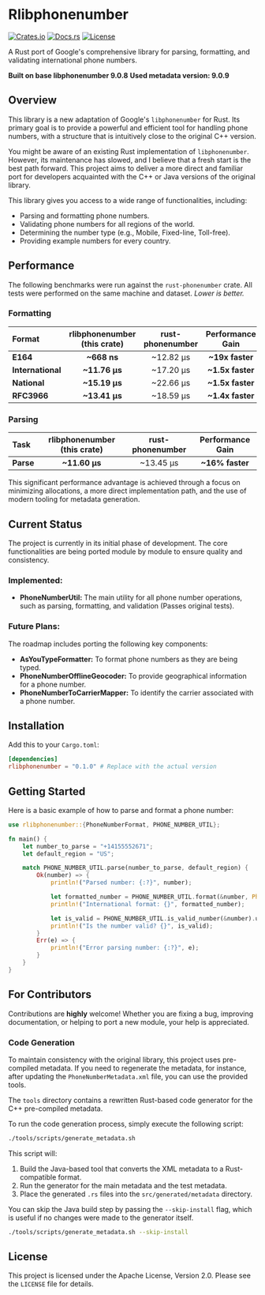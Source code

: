 # Rlibphonenumber

[![Crates.io](https://img.shields.io/crates/v/rlibphonenumber.svg)](https://crates.io/crates/rlibphonenumber)
[![Docs.rs](https://docs.rs/phonenumber/badge.svg)](https://docs.rs/rlibphonenumber)
[![License](https://img.shields.io/badge/license-Apache--2.0-blue.svg)](https://opensource.org/licenses/Apache-2.0)

A Rust port of Google's comprehensive library for parsing, formatting, and validating international phone numbers.

**Built on base libphonenumber 9.0.8**
**Used metadata version: 9.0.9**

## Overview

This library is a new adaptation of Google's `libphonenumber` for Rust. Its primary goal is to provide a powerful and efficient tool for handling phone numbers, with a structure that is intuitively close to the original C++ version.

You might be aware of an existing Rust implementation of `libphonenumber`. However, its maintenance has slowed, and I believe that a fresh start is the best path forward. This project aims to deliver a more direct and familiar port for developers acquainted with the C++ or Java versions of the original library.

This library gives you access to a wide range of functionalities, including:
*   Parsing and formatting phone numbers.
*   Validating phone numbers for all regions of the world.
*   Determining the number type (e.g., Mobile, Fixed-line, Toll-free).
*   Providing example numbers for every country.

## Performance

The following benchmarks were run against the `rust-phonenumber` crate. All tests were performed on the same machine and dataset. *Lower is better.*

### Formatting

| Format | rlibphonenumber (this crate) | rust-phonenumber | Performance Gain |
|:---|:---:|:---:|:---:|
| **E164** | **~668 ns** | ~12.82 µs | **~19x faster** |
| **International** | **~11.76 µs** | ~17.20 µs | **~1.5x faster** |
| **National** | **~15.19 µs** | ~22.66 µs | **~1.5x faster** |
| **RFC3966** | **~13.41 µs** | ~18.59 µs | **~1.4x faster** |

### Parsing

| Task | rlibphonenumber (this crate) | rust-phonenumber | Performance Gain |
|:--- |:---:|:---:|:---:|
| **Parse** | **~11.60 µs** | ~13.45 µs | **~16% faster** |

This significant performance advantage is achieved through a focus on minimizing allocations, a more direct implementation path, and the use of modern tooling for metadata generation.

## Current Status

The project is currently in its initial phase of development. The core functionalities are being ported module by module to ensure quality and consistency.

### Implemented:
*   **PhoneNumberUtil:** The main utility for all phone number operations, such as parsing, formatting, and validation (Passes original tests).

### Future Plans:
The roadmap includes porting the following key components:

*   **AsYouTypeFormatter:** To format phone numbers as they are being typed.
*   **PhoneNumberOfflineGeocoder:** To provide geographical information for a phone number.
*   **PhoneNumberToCarrierMapper:** To identify the carrier associated with a phone number.

## Installation

Add this to your `Cargo.toml`:

```toml
[dependencies]
rlibphonenumber = "0.1.0" # Replace with the actual version
```

## Getting Started

Here is a basic example of how to parse and format a phone number:

```rust
use rlibphonenumber::{PhoneNumberFormat, PHONE_NUMBER_UTIL};

fn main() {
    let number_to_parse = "+14155552671";
    let default_region = "US";

    match PHONE_NUMBER_UTIL.parse(number_to_parse, default_region) {
        Ok(number) => {
            println!("Parsed number: {:?}", number);

            let formatted_number = PHONE_NUMBER_UTIL.format(&number, PhoneNumberFormat::International).unwrap();
            println!("International format: {}", formatted_number);

            let is_valid = PHONE_NUMBER_UTIL.is_valid_number(&number).unwrap();
            println!("Is the number valid? {}", is_valid);
        }
        Err(e) => {
            println!("Error parsing number: {:?}", e);
        }
    }
}
```

## For Contributors

Contributions are **highly** welcome! Whether you are fixing a bug, improving documentation, or helping to port a new module, your help is appreciated.

### Code Generation

To maintain consistency with the original library, this project uses pre-compiled metadata. If you need to regenerate the metadata, for instance, after updating the `PhoneNumberMetadata.xml` file, you can use the provided tools.

The `tools` directory contains a rewritten Rust-based code generator for the C++ pre-compiled metadata.

To run the code generation process, simply execute the following script:

```sh
./tools/scripts/generate_metadata.sh
```

This script will:
1.  Build the Java-based tool that converts the XML metadata to a Rust-compatible format.
2.  Run the generator for the main metadata and the test metadata.
3.  Place the generated `.rs` files into the `src/generated/metadata` directory.

You can skip the Java build step by passing the `--skip-install` flag, which is useful if no changes were made to the generator itself.

```sh
./tools/scripts/generate_metadata.sh --skip-install
```

## License

This project is licensed under the Apache License, Version 2.0. Please see the `LICENSE` file for details.
